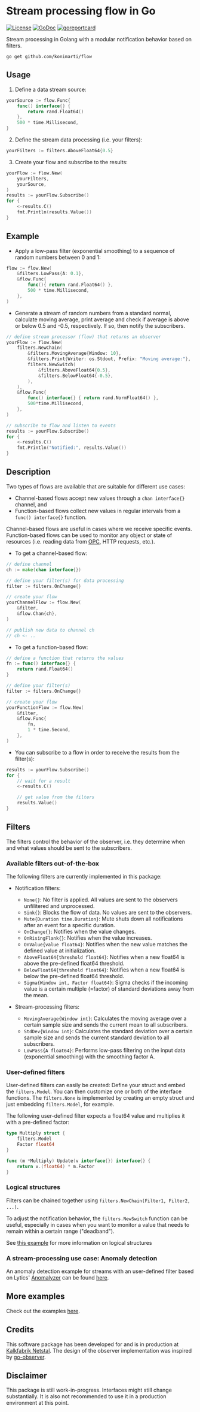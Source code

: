  # Stream processing flow in Go

[![License](http://img.shields.io/badge/license-MIT-red.svg?style=flat)](https://github.com/konimarti/flow/blob/master/LICENSE)
[![GoDoc](https://godoc.org/github.com/konimarti/flow?status.svg)](https://godoc.org/github.com/konimarti/flow)
[![goreportcard](https://goreportcard.com/badge/github.com/konimarti/flow)](https://goreportcard.com/report/github.com/konimarti/flow)

Stream processing in Golang with a modular notification behavior based on filters.

```go get github.com/konimarti/flow```

## Usage

1. Define a data stream source: 
```go
yourSource := flow.Func{
	func() interface{} {
		return rand.Float64()
	},
	500 * time.Millisecond,
}
```

2. Define the stream data processing (i.e. your filters):
```go
yourFilters := filters.AboveFloat64{0.5}
```

3. Create your flow and subscribe to the results:
```go
yourFlow := flow.New(
	yourFilters,
	yourSource,
)
results := yourFlow.Subscribe()
for {
	<-results.C()
	fmt.Println(results.Value())
}
```

## Example

* Apply a low-pass filter (exponential smoothing) to a sequence of random numbers between 0 and 1:

```go
flow := flow.New(
	&filters.LowPass{A: 0.1}, 
	&flow.Func{ 
		func(){ return rand.Float64() },
		500 * time.Millisecond,
	},
)
```

* Generate a stream of random numbers from a standard normal, calculate moving average, print average and check if average is above or below 0.5 and -0.5, respectively. If so, then notify the subscribers.

```go
// define stream processor (flow) that returns an observer
yourFlow := flow.New(
	filters.NewChain(
		&filters.MovingAverage{Window: 10},
		&filters.Print{Writer: os.Stdout, Prefix: "Moving average:"},
		filters.NewSwitch(
			&filters.AboveFloat64{0.5},
			&filters.BelowFloat64{-0.5},
		),
	),
	&flow.Func{
		func() interface{} { return rand.NormFloat64() },
		500*time.Millisecond,
	},
)

// subscribe to flow and listen to events 
results := yourFlow.Subscribe()
for {
	<-results.C()
	fmt.Println("Notified:", results.Value())
}
```

## Description

Two types of flows are available that are suitable for different use cases:
* Channel-based flows accept new values through a ```chan interface{}``` channel, and
* Function-based flows collect new values in regular intervals from a ```func() interface{}``` function.

Channel-based flows are useful in cases where we receive specific events. 
Function-based flows can be used to monitor any object or state of resources 
(i.e. reading data from [OPC](http://github.com/konimarti/opc), HTTP requests, etc.).

* To get a channel-based flow:
```go
// define channel 
ch := make(chan interface{})

// define your filter(s) for data processing
filter := filters.OnChange{}

// create your flow
yourChannelFlow := flow.New(
	&filter, 
	&flow.Chan{ch},
)

// publish new data to channel ch
// ch <- ..
```

* To get a function-based flow:
```go
// define a function that returns the values
fn := func() interface{} {
	return rand.Float64()
}

// define your filter(s)
filter := filters.OnChange{}

// create your flow
yourFunctionFlow := flow.New(
	&filter, 
	&flow.Func{
		fn, 
		1 * time.Second,
	},
)
```

* You can subscribe to a flow in order to receive the results from the filter(s):
```go
results := yourFlow.Subscribe()
for {
	// wait for a result
	<-results.C()

	// get value from the filters
	results.Value()
}

```

## Filters

The filters control the behavior of the observer, i.e. they determine when and what values should be sent to the subscribers.  

### Available filters out-of-the-box

The following filters are currently implemented in this package:
* Notification filters:
  - ```None{}```: No filter is applied. All values are sent to the observers unfilitered and unprocessed.
  - ```Sink{}```: Blocks the flow of data. No values are sent to the observers.
  - ```Mute{Duration time.Duration}```: Mute shuts down all notifications after an event for a specific duration.
  - ```OnChange{}```: Notifies when the value changes.
  - ```OnRisingFlank{}```: Notifies when the value increases.
  - ```OnValue{value float64}```: Notifies when the new value matches the defined value at initialization. 
  - ```AboveFloat64{threshold float64}```: Notifies when a new float64 is above the pre-defined float64 threshold.
  - ```BelowFloat64{threshold float64}```: Notifies when a new float64 is below the pre-defined float64 threshold.
  - ```Sigma{Window int, Factor float64}```: Sigma checks if the incoming value is a certain multiple (=factor) of standard deviations away from the mean.

* Stream-processing filters:
  - ```MovingAverage{Window int}```: Calculates the moving average over a certain sample size and sends the current mean to all subscribers.
  - ```StdDev{Window int}```: Calculates the standard deviation over a certain sample size and sends the current standard deviation to all subscribers.
  - ```LowPass{A float64}```: Performs low-pass filtering on the input data (exponential smoothing) with the smoothing factor A. 

### User-defined filters

User-defined filters can easily be created: Define your struct and embed the ```filters.Model```. You can then customize one or both of the interface functions. 
The ```filters.None``` is implemented by creating an empty struct and just embedding ```filters.Model```, for example.

The following user-defined filter expects a float64 value and multiplies it with a pre-defined factor:
```go
type Multiply struct {
	filters.Model
	Factor float64
}

func (m *Multiply) Update(v interface{}) interface{} {
	return v.(float64) * m.Factor
}
```

### Logical structures

Filters can be chained together using ```filters.NewChain(Filter1, Filter2, ...)```. 

To adjust the notification behavior, the ```filters.NewSwitch``` function can be useful, especially in cases when you want 
to monitor a value that needs to remain within a certain range ("deadband").

See [this example](http://github.com/konimarti/flow/tree/master/example/chain.go) for more information on logical structures 

### A stream-processing use case: Anomaly detection 

An anomaly detection example for streams with an user-defined filter based on Lytics' [Anomalyzer](http://github.com/lytics/anomalyzer) 
can be found [here](http://github.com/konimarti/flow/tree/master/example/anomaly.go).

## More examples

Check out the examples [here](http://github.com/konimarti/flow/tree/master/example).

## Credits

This software package has been developed for and is in production at [Kalkfabrik Netstal](http://www.kfn.ch/en).
The design of the observer implementation was inspired by [go-observer](http://github.com/imkira/go-observer).

## Disclaimer

This package is still work-in-progress. Interfaces might still change substantially. It is also not recommended to use it in a production environment at this point.





